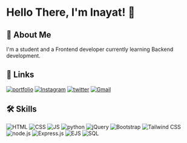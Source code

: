 
# Hello There, I'm Inayat! 👋


## 🚀 About Me
I'm a student and a Frontend developer currently learning Backend development.


## 🔗 Links
[![portfolio](https://img.shields.io/badge/portfolio-000?style=for-the-badge&logo=ko-fi&logoColor=white)](https://codeliterature.netlify.app)
[![Instagram](https://img.shields.io/badge/instagram-d62976?style=for-the-badge&logo=instagram&logoColor=white)](https://instagram.com/inayatbakshi_46)
[![twitter](https://img.shields.io/badge/twitter-1DA1F2?style=for-the-badge&logo=twitter&logoColor=white)](https://twitter.com/inayatbakshi46)
[![Gmail](https://img.shields.io/badge/Gmail-D14836?style=for-the-badge&logo=Gmail&logoColor=white)](mailto:inayatbakshi75@gmail.com)


## 🛠 Skills
![HTML](https://img.shields.io/badge/html-E34F26?style=for-the-badge&logo=html5&logoColor=white)
![CSS](https://img.shields.io/badge/css-1572B6?style=for-the-badge&logo=css3&logoColor=white)
![JS](https://img.shields.io/badge/javascript-323330?style=for-the-badge&logo=javascript&logoColor=F7DF1E)
![python](https://img.shields.io/badge/python-3776AB?style=for-the-badge&logo=python&logoColor=white)
![jQuery](https://img.shields.io/badge/jquery-0769AD?style=for-the-badge&logo=jquery&logoColor=white)
![Bootstrap](https://img.shields.io/badge/bootstrap-563D7C?style=for-the-badge&logo=bootstrap&logoColor=white)
![Tailwind CSS](https://img.shields.io/badge/tailwindcss-38B2AC?style=for-the-badge&logo=tailwindcss&logoColor=white)
![node.js](https://img.shields.io/badge/node.js-43853D?style=for-the-badge&logo=node.js&logoColor=white)
![Express.js](https://img.shields.io/badge/express.js-404D59?style=for-the-badge&logo=express&logoColor=white)
![EJS](https://img.shields.io/badge/ejs-589636?style=for-the-badge&logo=ejs&logoColor=white)
![SQL](https://img.shields.io/badge/mysql-00000F?style=for-the-badge&logo=mysql&logoColor=white)

